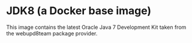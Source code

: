 JDK8 (a Docker base image)
==========================

This image contains the latest Oracle Java 7 Development Kit taken from the webupd8team package provider.